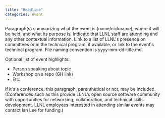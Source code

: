 ```yaml
---
title: "Headline"
categories: event
---
```


Paragraph(s) summarizing what the event is (name/nickname), where it will be held, and what its purpose is. Indicate that LLNL staff are attending and any other contextual information. Link to a list of LLNL's presence on committees or in the technical program, if available, or link to the event's technical program. File naming convention is yyyy-mm-dd-title.md.

Optional list of event highlights:
- Person speaking about topic
- Workshop on a repo (GH link)
- Etc.

If it's a conference, this paragraph, parenthetical or not, may be included.(Conferences such as this provide LLNL’s open source software community with opportunities for networking, collaboration, and technical skills development. LLNL employees interested in attending similar events may contact Ian Lee for funding.)
